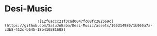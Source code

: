 # Desi-Music
                   ![12f6accc21f3cad0047fc68fc282569c](https://github.com/SaluJnBaba/Desi-Music/assets/165314980/1b066a7a-c3b8-412c-b645-18b410581608)
